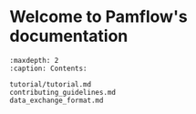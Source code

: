 # Welcome to Pamflow's documentation

```{toctree}
:maxdepth: 2
:caption: Contents:

tutorial/tutorial.md
contributing_guidelines.md
data_exchange_format.md